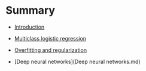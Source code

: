 # Summary

* [Introduction](README.md)

* [Multiclass logistic regression](Multiclass-logistic-regression.md)

* [Overfitting and regularization](Overfitting-and-regularization.md)

* [Deep neural networks](Deep neural networks.md)

  ​

